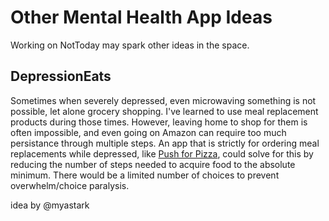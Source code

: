 # Other Mental Health App Ideas
Working on NotToday may spark other ideas in the space.

## DepressionEats
Sometimes when severely depressed, even microwaving something is not possible, let alone grocery shopping. I've learned to use meal replacement products during those times. However, leaving home to shop for them is often impossible, and even going on Amazon can require too much persistance through multiple steps. 
An app that is strictly for ordering meal replacements while depressed, like [Push for Pizza](https://www.theverge.com/2014/8/5/5970801/push-for-pizza-app-might-change-your-life), could solve for this by reducing the number of steps needed to acquire food to the absolute minimum. There would be a limited number of choices to prevent overwhelm/choice paralysis.

idea by @myastark
